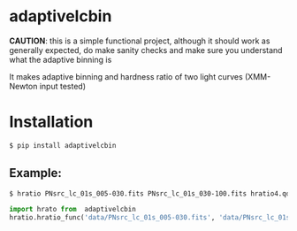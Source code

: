 # adaptivelcbin

__CAUTION__: this is a simple functional project, although it should work as generally expected, do make sanity checks 
and make sure you understand what the adaptive binning is 

It makes adaptive binning and hardness ratio of two light curves (XMM-Newton input tested)

# Installation
```bash
$ pip install adaptivelcbin
```

## Example:
```bash
$ hratio PNsrc_lc_01s_005-030.fits PNsrc_lc_01s_030-100.fits hratio4.qdp 15.0 --flag_rebin=4
```

```python
import hrato from  adaptivelcbin                                                    
hratio.hratio_func('data/PNsrc_lc_01s_005-030.fits', 'data/PNsrc_lc_01s_030-100.fits', 'test1.qdp', 15.0)
```